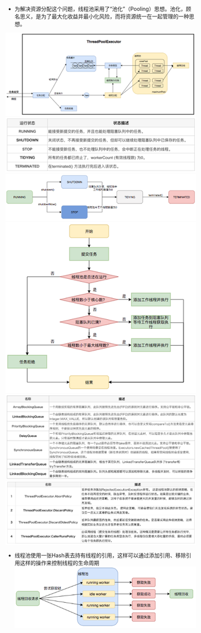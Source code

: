 - 为解决资源分配这个问题，线程池采用了“池化”（Pooling）思想。池化，顾名思义，是为了最大化收益并最小化风险，而将资源统一在一起管理的一种思想。


![45](./image/45.png)
![46](./image/46.png)
![47](./image/47.png)
![48](./image/48.png)
![49](./image/49.png)
![50](./image/50.png)
- 线程池使用一张Hash表去持有线程的引用，这样可以通过添加引用、移除引用这样的操作来控制线程的生命周期
![51](./image/51.png)